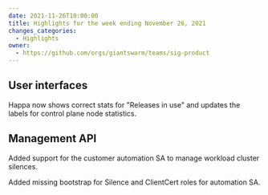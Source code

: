 ```yaml
---
date: 2021-11-26T10:00:00
title: Highlights for the week ending November 26, 2021
changes_categories:
  - Highlights
owner:
  - https://github.com/orgs/giantswarm/teams/sig-product
---
```


## User interfaces

Happa now shows correct stats for "Releases in use" and updates the labels for control plane node statistics.

## Management API

Added support for the customer automation SA to manage workload cluster silences.

Added missing bootstrap for Silence and ClientCert roles for automation SA.
